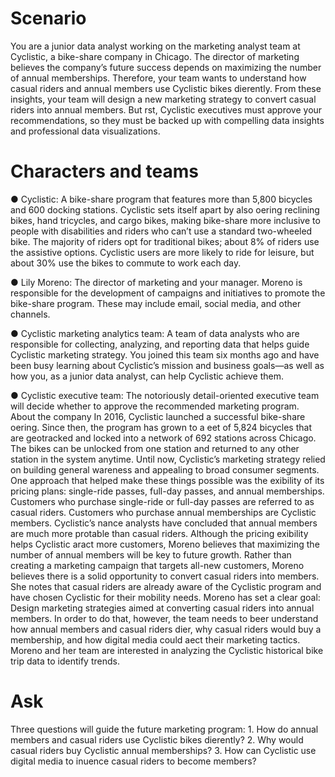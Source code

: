 <h1>Scenario</h1>
You are a junior data analyst working on the marketing analyst team at Cyclistic, a bike-share company in Chicago. The director of marketing believes the company’s future success depends on maximizing the number of annual memberships. Therefore, your team wants to
understand how casual riders and annual members use Cyclistic bikes dierently. From these insights, your team will design a new marketing strategy to convert casual riders into annual members. But rst, Cyclistic executives must approve your recommendations, so they must be backed up with compelling data insights and professional data visualizations.
<h1>Characters and teams</h1>

● Cyclistic: A bike-share program that features more than 5,800 bicycles and 600 docking stations. Cyclistic sets itself apart by also oering reclining bikes, hand tricycles, and cargo bikes, making bike-share more inclusive to people with disabilities and riders who can’t use a standard two-wheeled bike. The majority of riders opt for traditional bikes; about 8% of riders use the assistive options. Cyclistic users are more likely to ride for leisure, but about 30% use the bikes to commute to work each day.

● Lily Moreno: The director of marketing and your manager. Moreno is responsible for the development of campaigns and initiatives to promote the bike-share program. These may include email, social media, and other channels.

● Cyclistic marketing analytics team: A team of data analysts who are responsible for collecting, analyzing, and reporting data that helps guide Cyclistic marketing strategy. You joined this team six months ago and have been busy learning about Cyclistic’s mission and business goals—as well as how you, as a junior data analyst, can help Cyclistic achieve them.

● Cyclistic executive team: The notoriously detail-oriented executive team will decide whether to approve the recommended marketing program. About the company In 2016, Cyclistic launched a successful bike-share oering. Since then, the program has grown to a eet of 5,824 bicycles that are geotracked and locked into a network of 692 stations across Chicago. The bikes can be unlocked from one station and returned to any other station in the system anytime. Until now, Cyclistic’s marketing strategy relied on building general  wareness and appealing to broad consumer segments. One approach that helped make these things possible was the exibility of its pricing plans: single-ride passes, full-day passes, and annual memberships. Customers who purchase single-ride or full-day passes are referred to as casual riders. Customers who purchase annual memberships are Cyclistic members. Cyclistic’s nance analysts have concluded that annual members are much more protable than casual riders. Although the pricing exibility helps Cyclistic aract more customers, Moreno believes that maximizing the number of annual members will be key to future growth. Rather than creating a marketing campaign that targets all-new customers, Moreno believes there is a solid opportunity to convert casual riders into members. She notes that casual riders are already aware of the Cyclistic program and have chosen Cyclistic for their mobility needs. Moreno has set a clear goal: Design marketing strategies aimed at converting casual riders into annual members. In order to do that, however, the team needs to beer understand how annual members and casual riders dier, why casual riders would buy a membership, and how digital media could aect their marketing tactics. Moreno and her team are interested in analyzing the Cyclistic historical bike trip data to identify trends.
<h1>Ask</h1>
Three questions will guide the future marketing program:
1. How do annual members and casual riders use Cyclistic bikes dierently?
2. Why would casual riders buy Cyclistic annual memberships?
3. How can Cyclistic use digital media to inuence casual riders to become members?
